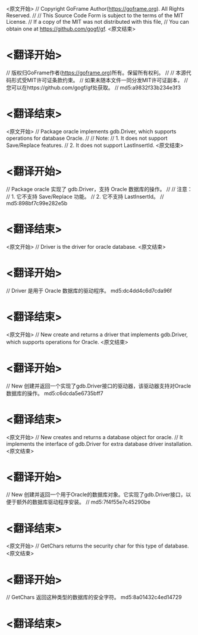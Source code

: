 
<原文开始>
// Copyright GoFrame Author(https://goframe.org). All Rights Reserved.
//
// This Source Code Form is subject to the terms of the MIT License.
// If a copy of the MIT was not distributed with this file,
// You can obtain one at https://github.com/gogf/gf.
<原文结束>

# <翻译开始>
// 版权归GoFrame作者(https://goframe.org)所有。保留所有权利。
//
// 本源代码形式受MIT许可证条款约束。
// 如果未随本文件一同分发MIT许可证副本，
// 您可以在https://github.com/gogf/gf处获取。
// md5:a9832f33b234e3f3
# <翻译结束>


<原文开始>
// Package oracle implements gdb.Driver, which supports operations for database Oracle.
//
// Note:
// 1. It does not support Save/Replace features.
// 2. It does not support LastInsertId.
<原文结束>

# <翻译开始>
// Package oracle 实现了 gdb.Driver，支持 Oracle 数据库的操作。
//
// 注意：
// 1. 它不支持 Save/Replace 功能。
// 2. 它不支持 LastInsertId。
// md5:898bf7c99e282e5b
# <翻译结束>


<原文开始>
// Driver is the driver for oracle database.
<原文结束>

# <翻译开始>
// Driver 是用于 Oracle 数据库的驱动程序。 md5:dc4dd4c6d7cda96f
# <翻译结束>


<原文开始>
// New create and returns a driver that implements gdb.Driver, which supports operations for Oracle.
<原文结束>

# <翻译开始>
// New 创建并返回一个实现了gdb.Driver接口的驱动器，该驱动器支持对Oracle数据库的操作。 md5:c6dcda5e6735bff7
# <翻译结束>


<原文开始>
// New creates and returns a database object for oracle.
// It implements the interface of gdb.Driver for extra database driver installation.
<原文结束>

# <翻译开始>
// New 创建并返回一个用于Oracle的数据库对象。它实现了gdb.Driver接口，以便于额外的数据库驱动程序安装。
// md5:7f4f55e7c45290be
# <翻译结束>


<原文开始>
// GetChars returns the security char for this type of database.
<原文结束>

# <翻译开始>
// GetChars 返回这种类型的数据库的安全字符。 md5:8a01432c4ed14729
# <翻译结束>

